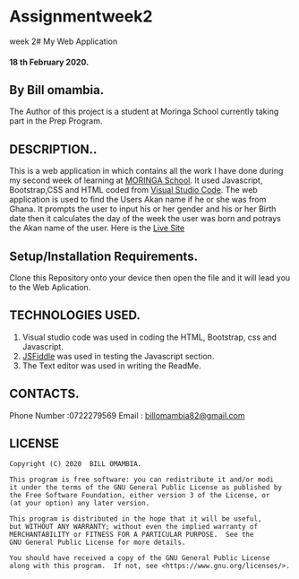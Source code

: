 # Assignmentweek2
week 2# My Web Application
#### 18 th February 2020.
## By Bill omambia.
The Author of this project is a student at Moringa School currently taking part in the Prep Program.

## DESCRIPTION..
This is a web application in which contains all the work I have done during my second week of learning at [MORINGA School](https://moringaschool.com/). It used Javascript, Bootstrap,CSS and HTML coded from [Visual Studio Code](https://code.visualstudio.com/). The web application is used to find the Users Akan name if he or she was from Ghana. It prompts the user to input his or her gender and his or her Birth date then it calculates the day of the week the user was born and potrays the Akan name of the user.
Here is the [Live Site](https://billomambia.github.io/assignmentweek2/)

## Setup/Installation Requirements.
Clone this Repository onto your device then open the file and it will lead you to the Web Aplication.

## TECHNOLOGIES USED.
1. Visual studio code was used in coding the HTML, Bootstrap, css and Javascript.
2. [JSFiddle](https://jsfiddle.net/) was used in testing the Javascript section.
3. The Text editor was used in writing the ReadMe.

## CONTACTS.
Phone Number :0722279569
Email : billomambia82@gmail.com

## LICENSE
    Copyright (C) 2020  BILL OMAMBIA.

    This program is free software: you can redistribute it and/or modi
    it under the terms of the GNU General Public License as published by
    the Free Software Foundation, either version 3 of the License, or
    (at your option) any later version.

    This program is distributed in the hope that it will be useful,
    but WITHOUT ANY WARRANTY; without even the implied warranty of
    MERCHANTABILITY or FITNESS FOR A PARTICULAR PURPOSE.  See the
    GNU General Public License for more details.

    You should have received a copy of the GNU General Public License
    along with this program.  If not, see <https://www.gnu.org/licenses/>.
